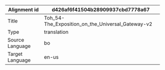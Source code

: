|Alignment id | d426af6f41504b28909937cbd7778a67
| --- | --- 
|Title | Toh_54-The_Exposition_on_the_Universal_Gateway-v2 
|Type | translation
|Source Language | bo
|Target Language | en-us